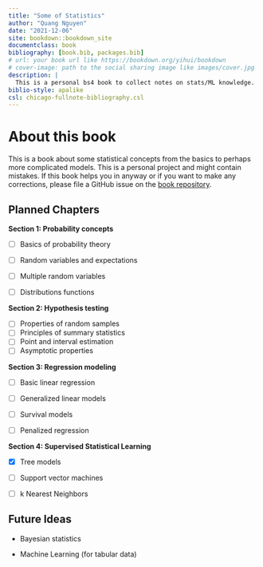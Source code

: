 ```yaml
---
title: "Some of Statistics"
author: "Quang Nguyen"
date: "2021-12-06"
site: bookdown::bookdown_site
documentclass: book
bibliography: [book.bib, packages.bib]
# url: your book url like https://bookdown.org/yihui/bookdown
# cover-image: path to the social sharing image like images/cover.jpg
description: |
  This is a personal bs4 book to collect notes on stats/ML knowledge. 
biblio-style: apalike
csl: chicago-fullnote-bibliography.csl
---
```


# About this book

This is a book about some statistical concepts from the basics to perhaps more complicated models. This is a personal project and might contain mistakes. If this book helps you in anyway or if you want to make any corrections, please file a GitHub issue on the [book repository](https://github.com/qpmnguyen/stats_knowledge).

## Planned Chapters

**Section 1: Probability concepts**

-   [ ] Basics of probability theory

-   [ ] Random variables and expectations

-   [ ] Multiple random variables

-   [ ] Distributions functions

**Section 2: Hypothesis testing**

-   [ ] Properties of random samples
-   [ ] Principles of summary statistics
-   [ ] Point and interval estimation
-   [ ] Asymptotic properties

**Section 3: Regression modeling**

-   [ ] Basic linear regression

-   [ ] Generalized linear models

-   [ ] Survival models

-   [ ] Penalized regression

**Section 4: Supervised Statistical Learning**

-   [x] Tree models

-   [ ] Support vector machines

-   [ ] k Nearest Neighbors

## Future Ideas

-   Bayesian statistics

-   Machine Learning (for tabular data)
